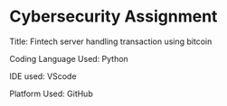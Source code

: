 # Cybersecurity Assignment

Title: Fintech server handling transaction using bitcoin

Coding Language Used: Python

IDE used: VScode

Platform Used: GitHub
